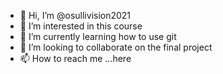 - 👋 Hi, I’m @osullivision2021
- 👀 I’m interested in this course 
- 🌱 I’m currently learning how to use git
- 💞️ I’m looking to collaborate on the final project
- 📫 How to reach me ...here

<!---
osullivision2021/osullivision2021 is a ✨ special ✨ repository because its `README.md` (this file) appears on your GitHub profile.
You can click the Preview link to take a look at your changes.
--->
